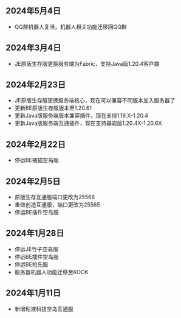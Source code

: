 ## 2024年5月4日
- QQ群机器人复活，机器人相关功能迁移回QQ群

## 2024年3月4日
- JE原版生存服更换服务端为Fabric，支持Java版1.20.4客户端

## 2024年2月23日
- JE原版生存服更换服务端核心，现在可以兼容不同版本加入服务器了
- 更新BE原版生存服版本至1.20.61  
- 更新Java版服务端版本兼容插件，现在支持1.19.X-1.20.4  
- 更新Java版服务端互通插件，现在支持基岩版1.20.4X-1.20.6X

## 2024年2月22日
- 停运BE橘猫空岛服  

## 2024年2月5日
- 原版生存互通服端口更改为25566  
- 重做创造互通服，端口更改为25565  
- 停运BE插件空岛服  

## 2024年1月28日
- 停运JE竹子空岛服  
- 停运BE插件空岛服  
- 停运BE抢先服  
- 服务器机器人功能迁移至KOOK  

## 2024年1月11日
- 新增粘液科技空岛互通服
